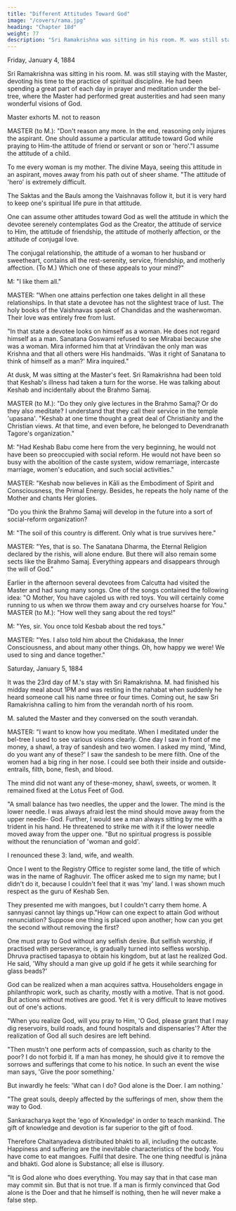 ```yaml
---
title: "Different Attitudes Toward God"
image: "/covers/rama.jpg"
heading: "Chapter 18d"
weight: 77
description: "Sri Ramakrishna was sitting in his room. M. was still staying with the Master, devoting his time to the practice of spiritual discipline. He had been spending a great part of each day in prayer and meditation under the bel-tree, where the Master had performed great austerities and had seen many wonderful visions of God."
---
```



Friday, January 4, 1884

Sri Ramakrishna was sitting in his room. M. was still staying with the Master, devoting his time to the practice of spiritual discipline. He had been spending a great part of each day in prayer and meditation under the bel-tree, where the Master had performed great austerities and had seen many wonderful visions of God.

Master exhorts M. not to reason

MASTER (to M.): "Don't reason any more. In the end, reasoning only injures the aspirant. One should assume a particular attitude toward God while praying to Him-the
attitude of friend or servant or son or 'hero'."I assume the attitude of a child. 

To me every woman is my mother. The divine Maya, seeing this attitude in an aspirant, moves away from his path out of sheer shame. "The attitude of 'hero' is extremely difficult. 

The Saktas and the Bauls among the Vaishnavas follow it, but it is very hard to keep one's spiritual life pure in that attitude.

One can assume other attitudes toward God as well the attitude in which the devotee serenely contemplates God as the Creator, the attitude of service to Him, the attitude of friendship, the attitude of motherly affection, or the attitude of conjugal love. 

The conjugal relationship, the attitude of a woman to her husband or sweetheart, contains all the rest-serenity, service, friendship, and motherly affection. (To M.) Which one of these appeals to your mind?"

M: "I like them all."

MASTER: "When one attains perfection one takes delight in all these relationships. In that state a devotee has not the slightest trace of lust. The holy books of the
Vaishnavas speak of Chandidas and the washerwoman. Their love was entirely free from lust.

"In that state a devotee looks on himself as a woman. He does not regard himself as a man. Sanatana Goswami refused to see Mirabai because she was a woman. Mira
informed him that at Vrindāvan the only man was Krishna and that all others were His handmaids. 'Was it right of Sanatana to think of himself as a man?' Mira inquired."

At dusk, M was sitting at the Master's feet. Sri Ramakrishna had been told that Keshab's illness had taken a turn for the worse. He was talking about Keshab and incidentally about the Brahmo Samaj.

MASTER (to M.): "Do they only give lectures in the Brahmo Samaj? Or do they also meditate? I understand that they call their service in the temple 'upasana'.
"Keshab at one time thought a great deal of Christianity and the Christian views. At that time, and even before, he belonged to Devendranath Tagore's organization."

M: "Had Keshab Babu come here from the very beginning, he would not have been so preoccupied with social reform. He would not have been so busy with the abolition of the caste system, widow remarriage, intercaste marriage, women's education, and such social activities."

MASTER: "Keshab now believes in Kāli as the Embodiment of Spirit and Consciousness, the Primal Energy. Besides, he repeats the holy name of the Mother and chants Her
glories.

"Do you think the Brahmo Samaj will develop in the future into a sort of social-reform organization?

M: "The soil of this country is different. Only what is true survives here."

MASTER: "Yes, that is so. The Sanatana Dharma, the Eternal Religion declared by the rishis, will alone endure. But there will also remain some sects like the Brahmo Samaj.
Everything appears and disappears through the will of God."

Earlier in the afternoon several devotees from Calcutta had visited the Master and had sung many songs. One of the songs contained the following idea: "O Mother, You have
cajoled us with red toys. You will certainly come running to us when we throw them away and cry ourselves hoarse for You."
MASTER (to M.): "How well they sang about the red toys!"

M: "Yes, sir. You once told Kesbab about the red toys."

MASTER: "Yes. I also told him about the Chidakasa, the Inner Consciousness, and about many other things. Oh, how happy we were! We used to sing and dance together."



Saturday, January 5, 1884

It was the 23rd day of M.'s stay with Sri Ramakrishna. M. had finished his midday meal about 1PM and was resting in the nahabat when suddenly he heard
someone call his name three or four times. Coming out, he saw Sri Ramakrishna calling to him from the verandah north of his room.

M. saluted the Master and they conversed on the south verandah.

MASTER: "I want to know how you meditate. When I meditated under the bel-tree I used to see various visions clearly. One day I saw in front of me money, a shawl, a tray of sandesh and two women. I asked my mind, 'Mind, do you want any of these?' I saw the sandesh to be mere filth. One of the women had a big ring in her nose. I could see both their inside and outside-entrails, filth, bone, flesh, and blood. 

The mind did not want any of these-money, shawl, sweets, or women. It remained fixed at the Lotus Feet of God.

"A small balance has two needles, the upper and the lower. The mind is the lower needle. I was always afraid lest the mind should move away from the upper needle-
God. Further, I would see a man always sitting by me with a trident in his hand. He threatened to strike me with it if the lower needle moved away from the upper one.
"But no spiritual progress is possible without the renunciation of 'woman and gold'. 

I renounced these 3: land, wife, and wealth. 


Once I went to the Registry Office to register some land, the title of which was in the name of Raghuvir. The officer asked me
to sign my name; but I didn't do it, because I couldn't feel that it was 'my' land. I was
shown much respect as the guru of Keshab Sen. 

They presented me with mangoes, but I couldn't carry them home. A sannyasi cannot lay things up."How can one expect to attain God without renunciation? Suppose one thing is placed upon another; how can you get the second without removing the first?

One must pray to God without any selfish desire. But selfish worship, if practised with perseverance, is gradually turned into selfless worship. Dhruva practised tapasya to
obtain his kingdom, but at last he realized God. He said, 'Why should a man give up gold if he gets it while searching for glass beads?'


God can be realized when a man acquires sattva. Householders engage in philanthropic work, such as charity, mostly with a motive. That is not good. But actions without
motives are good. Yet it is very difficult to leave motives out of one's actions. 

"When you realize God, will you pray to Him, 'O God, please grant that I may dig reservoirs, build roads, and found hospitals and dispensaries'? After the realization of God all such desires are left behind.

"Then mustn't one perform acts of compassion, such as charity to the poor? I do not forbid it. If a man has money, he should give it to remove the sorrows and sufferings that come to his notice. In such an event the wise man says, 'Give the poor something.'

But inwardly he feels: 'What can I do? God alone is the Doer. I am nothing.'

"The great souls, deeply affected by the sufferings of men, show them the way to God.

Sankaracharya kept the 'ego of Knowledge' in order to teach mankind. The gift of knowledge and devotion is far superior to the gift of food. 

Therefore Chaitanyadeva distributed bhakti to all, including the outcaste. Happiness and suffering are the inevitable characteristics of the body. You have come to eat mangoes. Fulfil that desire. The one thing needful is jnāna and bhakti. God alone is Substance; all else is illusory.

"It is God alone who does everything. You may say that in that case man may commit sin. But that is not true. If a man is firmly convinced that God alone is the Doer and
that he himself is nothing, then he will never make a false step. 

